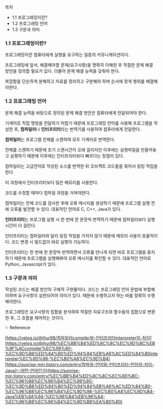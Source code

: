 목차

- 1.1 프로그래밍이란?
- 1.2 프로그래밍 언어
- 1.3 구문과 의미

### 1.1 프로그래밍이란?

프로그래밍이란 컴퓨터에게 실행을 요구하는 일종의 커뮤니케이션이다.

프로그래밍에 앞서, 해결해야할 문제(요구사항)을 명확히 이해한 후 적절한 문제 해결 방안을 정의할 필요가 있다. 더불어 문제 해결 능력을 갖춰야  한다.

복잡함을 단순하게 분해하고 자료를 정리하고 구분해야 하며 순서에 맞게 행위를 배열해야한다.

### 1.2 프로그래밍 언어

문제 해결 능력을 바탕으로 정의된 문제 해결 방안은 컴퓨터에게 전달되어야 한다.

기계어로 직접 명령을 전달하기 어렵기 때문에 프로그래밍 언어를 사용해 프로그램을 작성한 후, **컴파일러**나 **인터프리터**라는 번역기를 사용하여 컴퓨터에게 전달한다.

**컴파일러**는 프로그램 전체를 스캔하여 모두 기계어로 번역한다.

전체를 스캔하기 때문에 초기 스캔시간이 오래 걸리지만 이후에는 실행파일을 만들어놓고 실행하기 때문에 이후에는 인터프리터보다 빠르다는 장점이 있다.

컴파일러는 고급언어로 작성된 소스를 번역한 뒤 오브젝트 코드들을 묶어서 링킹 작업을 한다

이 과정에서 인터프리터보다 많은 메모리를 사용한다.

코드를 수정할 때마다 컴파일 과정을 거쳐야한다.

컴파일러는 전체 코드를 검사한 후에 오류 메시지를 생성하기 때문에 프로그램 실행 전에 오류를 발견할 수 있다. 대표적인 언어로 C, C++, Java가 있다.

**인터프리터**는 프로그램 실행 시 한 번에 한 문장씩 번역하기 때문에 컴파일러보다 실행시간이 더 걸린다.

인터프리터는 컴파일러와 달리 링킹 작업을 거치지 않기 때문에 메모리 사용이 효율적이다. 코드 변경 시 빌드없이 바로 실행이 가능하다.

인터프리터는 한 번에 한 문장씩 번역하면서 오류를 만나게 되면 바로 프로그램을 중지하기 때문에 프로그램을 실행해봐야 오류 메시지를 확인할 수 있다. 대표적인 언어로 Python, Javascript가 있다.

### 1.3 구문과 의미

작성된 코드는 해결 방안의 구체적 구현물이다. 코드는 프로그래밍 언어 문법에 부합해야하며 요구사항이 실현되어야 의미가 있다. 때문에 수행하고자 하는 바를 정확히 수행해야한다.

프로그래밍은 요구사항의 집합을 분석하여 적절한 자료구조와 함수들의 집합으로 변환한 후, 그 흐름을 제어하는 것이다.

✨ Reference

[https://velog.io/@jhur98/컴파일러compiler와-인터프리터interpreter의-차이](https://velog.io/@jhur98/%EC%BB%B4%ED%8C%8C%EC%9D%BC%EB%9F%ACcompiler%EC%99%80-%EC%9D%B8%ED%84%B0%ED%94%84%EB%A6%AC%ED%84%B0interpreter%EC%9D%98-%EC%B0%A8%EC%9D%B4)<br/>
[https://sunrise-min.tistory.com/entry/컴파일-언어와-인터프리터-언어의-차이-Java는-어떤-언어인가](https://sunrise-min.tistory.com/entry/%EC%BB%B4%ED%8C%8C%EC%9D%BC-%EC%96%B8%EC%96%B4%EC%99%80-%EC%9D%B8%ED%84%B0%ED%94%84%EB%A6%AC%ED%84%B0-%EC%96%B8%EC%96%B4%EC%9D%98-%EC%B0%A8%EC%9D%B4-Java%EB%8A%94-%EC%96%B4%EB%96%A4-%EC%96%B8%EC%96%B4%EC%9D%B8%EA%B0%80)